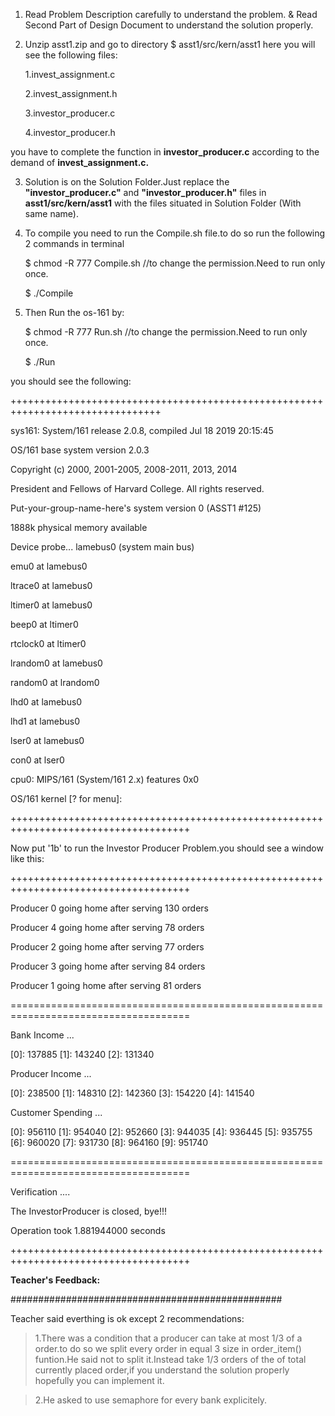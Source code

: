 1. Read Problem Description carefully to understand the problem.
   & Read Second Part of Design Document to understand the solution properly.

2. Unzip asst1.zip and go to directory $ asst1/src/kern/asst1 here you will see the following files: 

    1.invest_assignment.c  

    2.invest_assignment.h

    3.investor_producer.c

    4.investor_producer.h

you have to complete the function in **investor_producer.c** according to the demand of **invest_assignment.c.**


3. Solution is on the Solution Folder.Just replace the **"investor_producer.c"** and **"investor_producer.h"** files in **asst1/src/kern/asst1** with the files situated in Solution Folder (With same name). 

4. To compile you need to run the Compile.sh file.to do so run the following 2 commands in terminal

    $ chmod -R 777 Compile.sh  //to change the permission.Need to run only once. 

    $ ./Compile

5. Then Run the os-161 by: 

    $ chmod -R 777 Run.sh   //to change the permission.Need to run only once.

    $ ./Run 

you should see the following:

++++++++++++++++++++++++++++++++++++++++++++++++++++++++++++++++++++++++++++++++

sys161: System/161 release 2.0.8, compiled Jul 18 2019 20:15:45


OS/161 base system version 2.0.3

Copyright (c) 2000, 2001-2005, 2008-2011, 2013, 2014

   President and Fellows of Harvard College.  All rights reserved.


Put-your-group-name-here's system version 0 (ASST1 #125)


1888k physical memory available

Device probe...
lamebus0 (system main bus)

emu0 at lamebus0

ltrace0 at lamebus0

ltimer0 at lamebus0

beep0 at ltimer0

rtclock0 at ltimer0

lrandom0 at lamebus0

random0 at lrandom0

lhd0 at lamebus0

lhd1 at lamebus0

lser0 at lamebus0

con0 at lser0



cpu0: MIPS/161 (System/161 2.x) features 0x0

OS/161 kernel [? for menu]:

+++++++++++++++++++++++++++++++++++++++++++++++++++++++++++++++++++++++++++++++++++++


Now put '1b' to run the Investor Producer Problem.you should see a window like this:

+++++++++++++++++++++++++++++++++++++++++++++++++++++++++++++++++++++++++++++++++++++

Producer 0 going home after serving 130 orders

Producer 4 going home after serving 78 orders

Producer 2 going home after serving 77 orders

Producer 3 going home after serving 84 orders

Producer 1 going home after serving 81 orders

=====================================================================================

Bank Income ... 

[0]: 137885 [1]: 143240 [2]: 131340 

Producer Income ... 

[0]: 238500 [1]: 148310 [2]: 142360 [3]: 154220 [4]: 141540 

Customer Spending ... 

[0]: 956110 [1]: 954040 [2]: 952660 [3]: 944035 [4]: 936445 [5]: 935755 [6]: 960020 [7]: 931730 [8]: 964160 [9]: 951740 

=====================================================================================

Verification ....

The InvestorProducer is closed, bye!!!

Operation took 1.881944000 seconds

+++++++++++++++++++++++++++++++++++++++++++++++++++++++++++++++++++++++++++++++++++++

**Teacher's Feedback:** 

#################################################

Teacher said everthing is ok except 2 recommendations: 

>1.There was a condition that a producer can take at most 1/3 of a order.to do so
we split every order in equal 3 size in order_item() funtion.He said not to split it.Instead
take 1/3 orders of the of total currently placed order,if you understand the solution properly 
hopefully you can implement it. 

>2.He asked to use semaphore for every bank explicitely.
